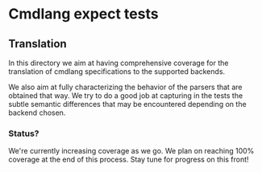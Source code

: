 # Cmdlang expect tests

## Translation

In this directory we aim at having comprehensive coverage for the translation of cmdlang specifications to the supported backends.

We also aim at fully characterizing the behavior of the parsers that are obtained that way. We try to do a good job at capturing in the tests the subtle semantic differences that may be encountered depending on the backend chosen.

### Status?

We're currently increasing coverage as we go. We plan on reaching 100% coverage at the end of this process. Stay tune for progress on this front!
